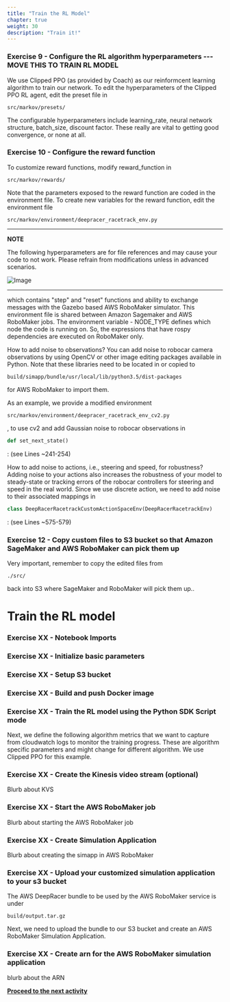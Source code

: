 ```yaml
---
title: "Train the RL Model"
chapter: true
weight: 30
description: "Train it!"
---
```


### Exercise 9 - Configure the RL algorithm hyperparameters  --- MOVE THIS TO TRAIN RL MODEL

We use Clipped PPO (as provided by Coach) as our reinformcent learning algorithm to train our network. 
To edit the hyperparameters of the Clipped PPO RL agent, edit the preset file in 
```
src/markov/presets/
```
 The configurable hyperparameters include learning_rate, neural network structure, batch_size, discount factor. These really are vital to getting good convergence, or none at all.

### Exercise 10 - Configure the reward function

To customize reward functions, modify reward_function in 
```
src/markov/rewards/ 
```
Note that the parameters exposed to the reward function are coded in the environment file. 
To create new variables for the reward function, edit the environment file

`src/markov/environment/deepracer_racetrack_env.py`



---

**NOTE**

The following hyperparameters are for file references and may cause your code to not work.
Please refrain from modifications unless in advanced scenarios.

![Image](/images/400workshop/hyperparamsdonotedit.png)
 
---

which contains "step" and "reset" functions and ability to exchange messages with the Gazebo based AWS RoboMaker simulator. This environment file is shared between Amazon Sagemaker and AWS RoboMaker jobs. 
The environment variable - NODE_TYPE defines which node the code is running on. So, the expressions that have rospy dependencies are executed on RoboMaker only.

How to add noise to observations?
You can add noise to robocar camera observations by using OpenCV or other image editing packages available in Python. Note that these libraries need to be located in or copied to 
```
build/simapp/bundle/usr/local/lib/python3.5/dist-packages 
```
for AWS RoboMaker to import them.

As an example, we provide a modified environment 

`src/markov/environment/deepracer_racetrack_env_cv2.py`

, to use cv2 and add Gaussian noise to robocar observations in 
```python 
def set_next_state()
```
: (see Lines ~241-254)

How to add noise to actions, i.e., steering and speed, for robustness?
Adding noise to your actions also increases the robustness of your model to steady-state or tracking errors of the robocar controllers for steering and speed in the real world. Since we use discrete action, we need to add noise to their associated mappings in 
```python
class DeepRacerRacetrackCustomActionSpaceEnv(DeepRacerRacetrackEnv)
```
: (see Lines ~575-579)

### Exercise 12 - Copy custom files to S3 bucket so that Amazon SageMaker and AWS RoboMaker can pick them up

Very important, remember to copy the edited files from 
```
./src/ 
```
back into S3 where SageMaker and RoboMaker will pick them up..


# Train the RL model

### Exercise XX - Notebook Imports

### Exercise XX - Initialize basic parameters

### Exercise XX - Setup S3 bucket

### Exercise XX - Build and push Docker image

### Exercise XX - Train the RL model using the Python SDK Script mode

Next, we define the following algorithm metrics that we want to capture from cloudwatch logs to monitor the training progress. These are algorithm specific parameters and might change for different algorithm. We use Clipped PPO for this example.

### Exercise XX - Create the Kinesis video stream (optional)

Blurb about KVS

### Exercise XX - Start the AWS RoboMaker job

Blurb about starting the AWS RoboMaker job

### Exercise XX - Create Simulation Application

Blurb about creating the simapp in AWS RoboMaker

### Exercise XX - Upload your customized simulation application to your s3 bucket

The AWS DeepRacer bundle to be used by the AWS RoboMaker service is under 
```
build/output.tar.gz
```
Next, we need to upload the bundle to our S3 bucket and create an AWS RoboMaker Simulation Application.



### Exercise XX - Create arn for the AWS RoboMaker simulation application

blurb about the ARN



**[Proceed to the next activity](../startrollouts)**

